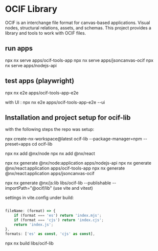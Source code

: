 # OCIF Library

OCIF is an interchange file format for canvas-based applications. Visual nodes, structural relations, assets, and schemas. This project provides a library and tools to work with OCIF files.

## run apps

npx nx serve apps/ocif-tools-app
npx nx serve apps/jsoncanvas-ocif
npx nx serve apps/nodejs-api

## test apps (playwright)

npx nx e2e apps/ocif-tools-app-e2e

with UI : npx nx e2e apps/ocif-tools-app-e2e --ui

## Installation and project setup for ocif-lib

with the following steps the repo was setup:

npx create-nx-workspace@latest ocif-lib --package-manager=npm --preset=apps
cd ocif-lib

npx nx add @nx/node
npx nx add @nx/react

npx nx generate @nx/node:application apps/nodejs-api
npx nx generate @nx/react:application apps/ocif-tools-app
npx nx generate @nx/react:application apps/jsoncanvas-ocif

npx nx generate @nx/js:lib libs/ocif-lib --publishable --importPath="@ocif/lib"
(use vite and vitest)

settings in vite.config under build:

```ts

fileName: (format) => {
    if (format === 'es') return 'index.mjs';
    if (format === 'cjs') return 'index.cjs';
    return 'index.js';
},
formats: ['es' as const, 'cjs' as const],

```

npx nx build libs/ocif-lib
